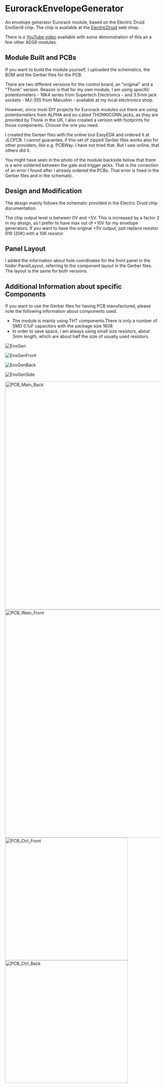 # EurorackEnvelopeGenerator
An envelope generator Eurorack module, based on the Electric Druid EnvGen8 chip.
The chip is available at the [ElectricDruid](https://electricdruid.net) web shop.

There is a [YouTube video](https://youtu.be/kh0m0Idso9o) available with some demonstration of this an a few other ADSR modules.

## Module Built and PCBs
If you want to build the module yourself, I uploaded the schematics, the BOM and the Gerber files for the PCB.

There are two different versions for the control board, an "original" and a "Thonk" version.
Reason is that for my own module, I am using specific potentiometers - 16K4 series from Supertech Electronics - and 3.5mm jack sockets - MJ-355 from Marushin - available at my local electronics shop.

However, since most DIY projects for Eurorack modules out there are using potentiometers from ALPHA and so-called THONKICONN jacks, as they are provided by Thonk in the UK, I also created a version with footprints for those components.
Choose the one you need.

I created the Gerber files with the online tool EasyEDA and ordered it at JLCPCB.
I cannot guarantee, if this set of zipped Gerber files works also for other providers, like e.g. PCBWay. I have not tried that. But I saw online, that others did it.

You might have seen in the photo of the module backside below that there is a wire soldered between the gate and trigger jacks. That is the correction of an error I found after I already ordered the PCBs. That error is fixed in the Gerber files and in the schematic.

## Design and Modification
The design mainly follows the schematic provided in the Electric Druid chip documentation.

The chip output level is between 0V and +5V.
This is increased by a factor 2 in my design, as I prefer to have  max out of +10V for my envelope generators.
If you want to have the original +5V output, just replace resistor R16 (20K) with a 10K resistor.

## Panel Layout
I added the information about hole coordinates for the front panel in the folder PanelLayout, referring to the component layout in the Gerber files. The layout is the same for both versions.

## Additional Information about specific Components
If you want to use the Gerber files for having PCB manufactured, please note the following information about components used.

- The module is mainly using THT components.There is only a number of SMD 0.1uF capacitors with the package size 1608.
- In order to save space, I am always using small size resistors, about 3mm length, which are about half the size of usually used resistors.

![EnvGen](https://user-images.githubusercontent.com/97026614/192098471-b669f019-572a-496e-8c8f-6947cc0d9cd8.jpeg)

![EnvGenFront](https://user-images.githubusercontent.com/97026614/192098477-b9432812-7527-4084-833a-a47fdb83da9e.jpeg)

![EnvGenBack](https://user-images.githubusercontent.com/97026614/192098488-47a251d0-43d9-4013-b616-e3a2d452e1e5.jpeg)

![EnvGenSide](https://user-images.githubusercontent.com/97026614/192098500-59872c81-8888-4879-9a10-f07366d42855.jpeg)

<img width="742" alt="PCB_Main_Back" src="https://user-images.githubusercontent.com/97026614/192097654-7a270e5f-7fad-4a6e-8093-694130036e2f.png">

<img width="742" alt="PCB_Wain_Front" src="https://user-images.githubusercontent.com/97026614/192097663-136f6a4f-e18d-44f0-873e-4165023815a7.png">

<img width="399" alt="PCB_Ctrl_Front" src="https://user-images.githubusercontent.com/97026614/192097671-76f63356-2940-4e9d-ac19-bc1404821650.png">

<img width="399" alt="PCB_Ctrl_Back" src="https://user-images.githubusercontent.com/97026614/192097677-f62215f7-2171-455d-a9e7-321993803fd1.png">
